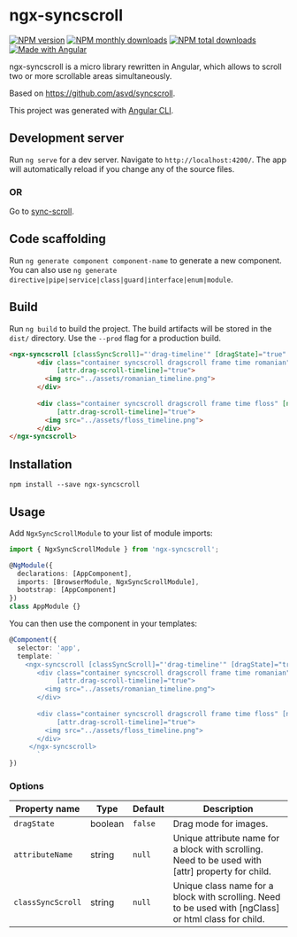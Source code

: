 # ngx-syncscroll

[![NPM version](https://img.shields.io/npm/v/ngx-syncscroll.svg?style=flat)](https://www.npmjs.com/package/ngx-syncscroll) [![NPM monthly downloads](https://img.shields.io/npm/dm/ngx-syncscroll.svg?style=flat)](https://npmjs.org/package/ngx-syncscroll)  [![NPM total downloads](https://img.shields.io/npm/dt/ngx-syncscroll.svg?style=flat)](https://npmjs.org/package/ngx-syncscroll) [![Made with Angular](https://img.shields.io/badge/Made%20with-Angular-E13137.svg)](https://angular.io)

ngx-syncscroll is a micro library rewritten in Angular, which allows to scroll two or more scrollable areas simultaneously.

Based on https://github.com/asvd/syncscroll.

This project was generated with [Angular CLI](https://github.com/angular/angular-cli).

## Development server

Run `ng serve` for a dev server. Navigate to `http://localhost:4200/`. The app will automatically reload if you change any of the source files.

### OR

Go to [sync-scroll](https://sezmars.github.io/syncscroll/).

## Code scaffolding

Run `ng generate component component-name` to generate a new component. You can also use `ng generate directive|pipe|service|class|guard|interface|enum|module`.

## Build

Run `ng build` to build the project. The build artifacts will be stored in the `dist/` directory. Use the `--prod` flag for a production build.

```HTML
<ngx-syncscroll [classSyncScroll]="'drag-timeline'" [dragState]="true" [attributeName]="'drag-scroll-timeline'">
       <div class="container syncscroll dragscroll frame time romanian" [ngClass]="'drag-timeline'"
            [attr.drag-scroll-timeline]="true">
         <img src="../assets/romanian_timeline.png">
       </div>
   
       <div class="container syncscroll dragscroll frame time floss" [ngClass]="'drag-timeline'"
            [attr.drag-scroll-timeline]="true">
         <img src="../assets/floss_timeline.png">
       </div>
</ngx-syncscroll>
```

## Installation

```shell
npm install --save ngx-syncscroll
```

## Usage

Add `NgxSyncScrollModule` to your list of module imports:

```typescript
import { NgxSyncScrollModule } from 'ngx-syncscroll';

@NgModule({
  declarations: [AppComponent],
  imports: [BrowserModule, NgxSyncScrollModule],
  bootstrap: [AppComponent]
})
class AppModule {}
```

You can then use the component in your templates:

```typescript
@Component({
  selector: 'app',
  template: `
    <ngx-syncscroll [classSyncScroll]="'drag-timeline'" [dragState]="true" [attributeName]="'drag-scroll-timeline'">
       <div class="container syncscroll dragscroll frame time romanian" [ngClass]="'drag-timeline'"
            [attr.drag-scroll-timeline]="true">
         <img src="../assets/romanian_timeline.png">
       </div>
   
       <div class="container syncscroll dragscroll frame time floss" [ngClass]="'drag-timeline'"
            [attr.drag-scroll-timeline]="true">
         <img src="../assets/floss_timeline.png">
       </div>
     </ngx-syncscroll>
       `
})
```

### Options

| Property name | Type | Default | Description |
| ------------- | ---- | ------- | ----------- |
| `dragState` | boolean | `false` | Drag mode for images. |
| `attributeName` | string | `null` | Unique attribute name for a block with scrolling. Need to be used with [attr] property for child. |
| `classSyncScroll` | string | `null` | Unique class name for a block with scrolling. Need to be used with [ngClass] or html class for child. |

